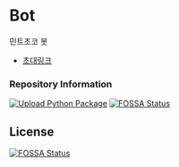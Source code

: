 # Bot
민트초코 봇

- [초대링크](https://discord.com/api/oauth2/authorize?client_id=864683154647810089&permissions=8&scope=bot)

### Repository Information
[![Upload Python Package](https://github.com/Team-Jeonghee/Bot/actions/workflows/python-publish.yml/badge.svg)](https://github.com/Team-Jeonghee/Bot/actions/workflows/python-publish.yml)
[![FOSSA Status](https://app.fossa.com/api/projects/git%2Bgithub.com%2FTeam-Jeonghee%2FBot.svg?type=shield)](https://app.fossa.com/projects/git%2Bgithub.com%2FTeam-Jeonghee%2FBot?ref=badge_shield)


## License
[![FOSSA Status](https://app.fossa.com/api/projects/git%2Bgithub.com%2FTeam-Jeonghee%2FBot.svg?type=large)](https://app.fossa.com/projects/git%2Bgithub.com%2FTeam-Jeonghee%2FBot?ref=badge_large)